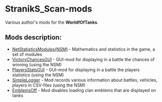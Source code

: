 ﻿# StranikS_Scan-mods
Various author's mods for the **WorldfOfTanks**.

## Mods description:
* [NetStatisticsModules(NSM)][] - Mathematics and statistics in the game, a set of modules
* [VictoryChancesGUI][] - GUI-mod for displaying in a battle the chances of winning (using the NSM)
* [PlayersStatsGUI][] - GUI-mod for displaying in a battle the players statistics (using the NSM)
* [SimpleLogger][] - Mod records various information about battles, vehicles, players in CSV-files (using the NSM)
* [EmblemsOff][] - Mod disables loading clan emblems that are displayed on tanks

[NetStatisticsModules(NSM)]:./NetStatisticsModules/
[VictoryChancesGUI]:./VictoryChancesGUI/
[PlayersStatsGUI]:./PlayersStatsGUI/
[SimpleLogger]:./SimpleLogger/
[EmblemsOff]:./EmblemsOff/